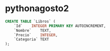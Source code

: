 # pythonagosto2


```sql
CREATE TABLE `Libros` (
	`Id`	INTEGER PRIMARY KEY AUTOINCREMENT,
	`Nombre`	TEXT,
	`Precio`	INTEGER,
	`Categoria`	TEXT
);
```